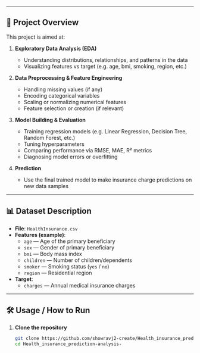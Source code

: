 ---

## 🧭 Project Overview

This project is aimed at:

1. **Exploratory Data Analysis (EDA)**  
   - Understanding distributions, relationships, and patterns in the data  
   - Visualizing features vs target (e.g. age, bmi, smoking, region, etc.)

2. **Data Preprocessing & Feature Engineering**  
   - Handling missing values (if any)  
   - Encoding categorical variables  
   - Scaling or normalizing numerical features  
   - Feature selection or creation (if relevant)

3. **Model Building & Evaluation**  
   - Training regression models (e.g. Linear Regression, Decision Tree, Random Forest, etc.)  
   - Tuning hyperparameters  
   - Comparing performance via RMSE, MAE, R² metrics  
   - Diagnosing model errors or overfitting

4. **Prediction**  
   - Use the final trained model to make insurance charge predictions on new data samples

---

## 📊 Dataset Description

- **File**: `HealthInsurance.csv`  
- **Features (example)**:  
  - `age` — Age of the primary beneficiary  
  - `sex` — Gender of primary beneficiary  
  - `bmi` — Body mass index  
  - `children` — Number of children/dependents  
  - `smoker` — Smoking status (`yes` / `no`)  
  - `region` — Residential region  
- **Target**:  
  - `charges` — Annual medical insurance charges

---

## 🛠 Usage / How to Run

1. **Clone the repository**  
   ```bash
   git clone https://github.com/showravj2-create/Health_insurance_prediction-analysis-.git
   cd Health_insurance_prediction-analysis-
